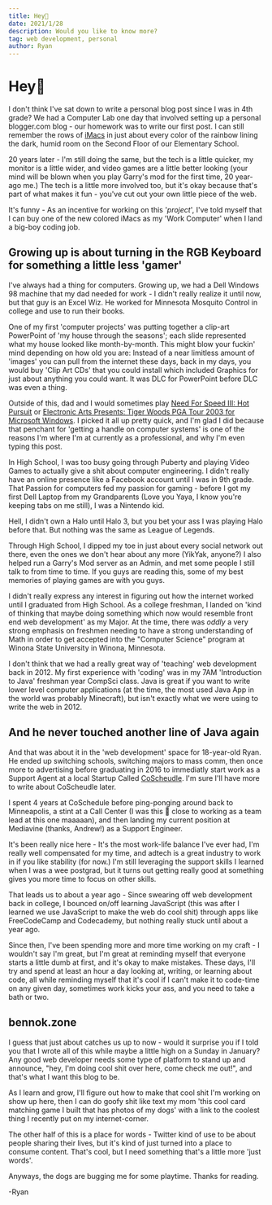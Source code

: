 ```yaml
---
title: Hey👋
date: 2021/1/28
description: Would you like to know more?
tag: web development, personal
author: Ryan
---
```


# Hey👋

I don't think I've sat down to write a personal blog post since I was in 4th grade? We had a Computer Lab one day that involved setting up a personal blogger.com blog - our homework was to write our first post. I can still remember the rows of [iMacs](https://www.cnet.com/pictures/imac-throwback-apple-candy-colored-history-from-1999-to-2021/9/#:~:text=The%20very%20first%20iMac%20was%20introduced%20in%201998%20in%20Bondi%20blue) in just about every color of the rainbow lining the dark, humid room on the Second Floor of our Elementary School.

20 years later - I'm still doing the same, but the tech is a little quicker, my monitor is a little wider, and video games are a little better looking (your mind will be blown when you play Garry's mod for the first time, 20 year-ago me.) The tech is a little more involved too, but it's okay because that's part of what makes it fun - you've cut out your own little piece of the web.

It's funny - As an incentive for working on this '_project_', I've told myself that I can buy one of the new colored iMacs as my 'Work Computer' when I land a big-boy coding job.

## Growing up is about turning in the RGB Keyboard for something a little less 'gamer'

I've always had a thing for computers. Growing up, we had a Dell Windows 98 machine that my dad needed for work - I didn't really realize it until now, but that guy is an Excel Wiz. He worked for Minnesota Mosquito Control in college and use to run their books.

One of my first 'computer projects' was putting together a clip-art PowerPoint of 'my house through the seasons'; each slide represented what my house looked like month-by-month. This might blow your fuckin' mind depending on how old you are: Instead of a near limitless amount of 'images' you can pull from the internet these days, back in my days, you would buy 'Clip Art CDs' that you could install which included Graphics for just about anything you could want. It was DLC for PowerPoint before DLC was even a thing.

Outside of this, dad and I would sometimes play [Need For Speed III: Hot Pursuit](https://en.wikipedia.org/wiki/Need_for_Speed_III:_Hot_Pursuit) or [Electronic Arts Presents: Tiger Woods PGA Tour 2003 for Microsoft Windows](https://en.wikipedia.org/wiki/Tiger_Woods_PGA_Tour_2003). I picked it all up pretty quick, and I'm glad I did because that penchant for 'getting a handle on computer systems' is one of the reasons I'm where I'm at currently as a professional, and why I'm even typing this post.

In High School, I was too busy going through Puberty and playing Video Games to actually give a shit about computer engineering. I didn't really have an online presence like a Facebook account until I was in 9th grade. That Passion for computers fed my passion for gaming - before I got my first Dell Laptop from my Grandparents (Love you Yaya, I know you're keeping tabs on me still), I was a Nintendo kid.

Hell, I didn't own a Halo until Halo 3, but you bet your ass I was playing Halo before that. But nothing was the same as League of Legends.

Through High School, I dipped my toe in just about every social network out there, even the ones we don't hear about any more (YikYak, anyone?) I also helped run a Garry's Mod server as an Admin, and met some people I still talk to from time to time. If you guys are reading this, some of my best memories of playing games are with you guys.

I didn't really express any interest in figuring out how the internet worked until I graduated from High School. As a college freshman, I landed on 'kind of thinking that maybe doing something which now would resemble front end web development' as my Major. At the time, there was _oddly_ a very strong emphasis on freshmen needing to have a strong understanding of Math in order to get accepted into the "Computer Science" program at Winona State University in Winona, Minnesota.

I don't think that we had a really great way of 'teaching' web development back in 2012. My first experience with 'coding' was in my 7AM 'Introduction to Java' freshman year CompSci class. Java is great if you want to write lower level computer applications (at the time, the most used Java App in the world was probably Minecraft), but isn't exactly what we were using to write the web in 2012.

## And he never touched another line of Java again

And that was about it in the 'web development' space for 18-year-old Ryan. He ended up switching schools, switching majors to mass comm, then once more to advertising before graduating in 2016 to immediatly start work as a Support Agent at a local Startup Called [CoScheudle](https://coschedule.com/). I'm sure I'll have more to write about CoScheudle later.

I spent 4 years at CoSchedule before ping-ponging around back to Minneapolis, a stint at a Call Center (I was this 🤏 close to working as a team lead at this one maaaaan), and then landing my current position at Mediavine (thanks, Andrew!) as a Support Engineer.

It's been really nice here - It's the most work-life balance I've ever had, I'm really well compensated for my time, and adtech is a great industry to work in if you like stability (for now.) I'm still leveraging the support skills I learned when I was a wee postgrad, but it turns out getting really good at something gives you more time to focus on other skills.

That leads us to about a year ago - Since swearing off web development back in college, I bounced on/off learning JavaScript (this was after I learned we use JavaScript to make the web do cool shit) through apps like FreeCodeCamp and Codecademy, but nothing really stuck until about a year ago.

Since then, I've been spending more and more time working on my craft - I wouldn't say I'm great, but I'm great at reminding myself that everyone starts a little dumb at first, and it's okay to make mistakes. These days, I'll try and spend at least an hour a day looking at, writing, or learning about code, all while reminding myself that it's cool if I can't make it to code-time on any given day, sometimes work kicks your ass, and you need to take a bath or two.

## bennok.zone

I guess that just about catches us up to now - would it surprise you if I told you that I wrote all of this while maybe a little high on a Sunday in January? Any good web developer needs some type of platform to stand up and announce, "hey, I'm doing cool shit over here, come check me out!", and that's what I want this blog to be.

As I learn and grow, I'll figure out how to make that cool shit I'm working on show up here, then I can do goofy shit like text my mom 'this cool card matching game I built that has photos of my dogs' with a link to the coolest thing I recently put on my internet-corner.

The other half of this is a place for words - Twitter kind of use to be about people sharing their lives, but it's kind of just turned into a place to consume content. That's cool, but I need something that's a little more 'just words'.

Anyways, the dogs are bugging me for some playtime. Thanks for reading.

-Ryan
